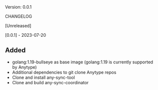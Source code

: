 Version: 0.0.1

CHANGELOG

[Unreleased]

[0.0.1] - 2023-07-20

## Added
* golang:1.19-bullseye as base image (golang:1.19 is currently supported by Anytype)
* Additional dependencies to git clone Anytype repos
* Clone and install any-sync-tool
* Clone and build any-sync-coordinator
